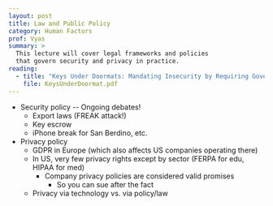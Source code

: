 ```yaml
---
layout: post
title: Law and Public Policy
category: Human Factors
prof: Vyas
summary: >
  This lecture will cover legal frameworks and policies 
  that govern security and privacy in practice.
reading:
  - title: "Keys Under Doormats: Mandating Insecurity by Requiring Government Access to All Data and Communications"
    file: KeysUnderDoormat.pdf
---
```


  - Security policy -- Ongoing debates!
    - Export laws (FREAK attack!)
    - Key escrow
    - iPhone break for San Berdino, etc.
  - Privacy policy
    - GDPR in Europe (which also affects US companies operating there)
    - In US, very few privacy rights except by sector (FERPA for edu, HIPAA for med)
      - Company privacy policies are considered valid promises
        - So you can sue after the fact
    - Privacy via technology vs. via policy/law
